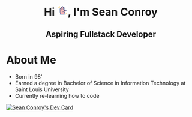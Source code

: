 <h1 align="center">Hi <img src="blob\main\icons\wave.gif" width="28px">, I'm Sean Conroy</h1>
<h2 align="center">Aspiring Fullstack Developer</h2>

# About Me
- Born in 98'
- Earned a degree in Bachelor of Science in Information Technology at Saint Louis University
- Currently re-learning how to code

<a href="https://app.daily.dev/seanconroyp"><img src="https://api.daily.dev/devcards/v2/kOGvZA6WSlppXabKwqPlo.png?type=default&r=o51" width="356" alt="Sean Conroy's Dev Card"/></a>
